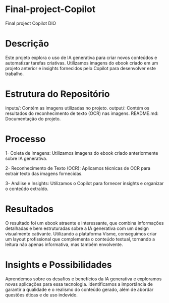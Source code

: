 # Final-project-Copilot
Final project Copilot DIO
# Descrição
Este projeto explora o uso de IA generativa para criar novos conteúdos e automatizar tarefas criativas. Utilizamos imagens do ebook criado em um projeto anterior e insights fornecidos pelo Copilot para desenvolver este trabalho.

# Estrutura do Repositório
inputs/: Contém as imagens utilizadas no projeto.
output/: Contém os resultados do reconhecimento de texto (OCR) nas imagens.
README.md: Documentação do projeto.
# Processo
1- Coleta de Imagens:
Utilizamos imagens do ebook criado anteriormente sobre IA generativa.

2- Reconhecimento de Texto (OCR):
Aplicamos técnicas de OCR para extrair texto das imagens fornecidas.

3- Análise e Insights:
Utilizamos o Copilot para fornecer insights e organizar o conteúdo extraído.

# Resultados
O resultado foi um ebook atraente e interessante, que combina informações detalhadas e bem estruturadas sobre a IA generativa com um design visualmente cativante. Utilizando a plataforma Visme, conseguimos criar um layout profissional que complementa o conteúdo textual, tornando a leitura não apenas informativa, mas também envolvente.

# Insights e Possibilidades
Aprendemos sobre os desafios e benefícios da IA generativa e exploramos novas aplicações para essa tecnologia.
Identificamos a importância de garantir a qualidade e o realismo do conteúdo gerado, além de abordar questões éticas e de uso indevido.
